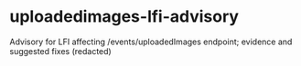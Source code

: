 # uploadedimages-lfi-advisory
Advisory for LFI affecting /events/uploadedImages endpoint; evidence and suggested fixes (redacted)
